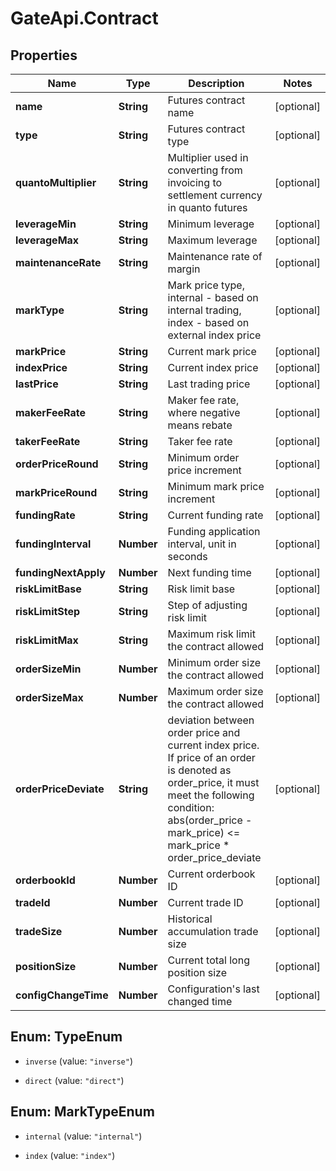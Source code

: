 # GateApi.Contract

## Properties
Name | Type | Description | Notes
------------ | ------------- | ------------- | -------------
**name** | **String** | Futures contract name | [optional] 
**type** | **String** | Futures contract type | [optional] 
**quantoMultiplier** | **String** | Multiplier used in converting from invoicing to settlement currency in quanto futures | [optional] 
**leverageMin** | **String** | Minimum leverage | [optional] 
**leverageMax** | **String** | Maximum leverage | [optional] 
**maintenanceRate** | **String** | Maintenance rate of margin | [optional] 
**markType** | **String** | Mark price type, internal - based on internal trading, index - based on external index price | [optional] 
**markPrice** | **String** | Current mark price | [optional] 
**indexPrice** | **String** | Current index price | [optional] 
**lastPrice** | **String** | Last trading price | [optional] 
**makerFeeRate** | **String** | Maker fee rate, where negative means rebate | [optional] 
**takerFeeRate** | **String** | Taker fee rate | [optional] 
**orderPriceRound** | **String** | Minimum order price increment | [optional] 
**markPriceRound** | **String** | Minimum mark price increment | [optional] 
**fundingRate** | **String** | Current funding rate | [optional] 
**fundingInterval** | **Number** | Funding application interval, unit in seconds | [optional] 
**fundingNextApply** | **Number** | Next funding time | [optional] 
**riskLimitBase** | **String** | Risk limit base | [optional] 
**riskLimitStep** | **String** | Step of adjusting risk limit | [optional] 
**riskLimitMax** | **String** | Maximum risk limit the contract allowed | [optional] 
**orderSizeMin** | **Number** | Minimum order size the contract allowed | [optional] 
**orderSizeMax** | **Number** | Maximum order size the contract allowed | [optional] 
**orderPriceDeviate** | **String** | deviation between order price and current index price. If price of an order is denoted as order_price, it must meet the following condition:      abs(order_price - mark_price) &lt;&#x3D; mark_price * order_price_deviate | [optional] 
**orderbookId** | **Number** | Current orderbook ID | [optional] 
**tradeId** | **Number** | Current trade ID | [optional] 
**tradeSize** | **Number** | Historical accumulation trade size | [optional] 
**positionSize** | **Number** | Current total long position size | [optional] 
**configChangeTime** | **Number** | Configuration&#39;s last changed time | [optional] 


<a name="TypeEnum"></a>
## Enum: TypeEnum


* `inverse` (value: `"inverse"`)

* `direct` (value: `"direct"`)




<a name="MarkTypeEnum"></a>
## Enum: MarkTypeEnum


* `internal` (value: `"internal"`)

* `index` (value: `"index"`)




